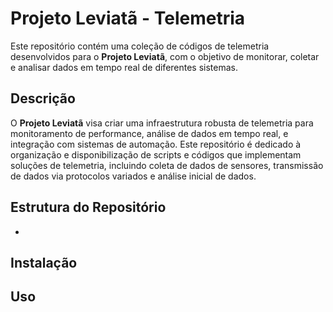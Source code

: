 # Projeto Leviatã - Telemetria

Este repositório contém uma coleção de códigos de telemetria desenvolvidos para o **Projeto Leviatã**, com o objetivo de monitorar, coletar e analisar dados em tempo real de diferentes sistemas.

## Descrição

O **Projeto Leviatã** visa criar uma infraestrutura robusta de telemetria para monitoramento de performance, análise de dados em tempo real, e integração com sistemas de automação. Este repositório é dedicado à organização e disponibilização de scripts e códigos que implementam soluções de telemetria, incluindo coleta de dados de sensores, transmissão de dados via protocolos variados e análise inicial de dados.

## Estrutura do Repositório

-

## Instalação

## Uso
